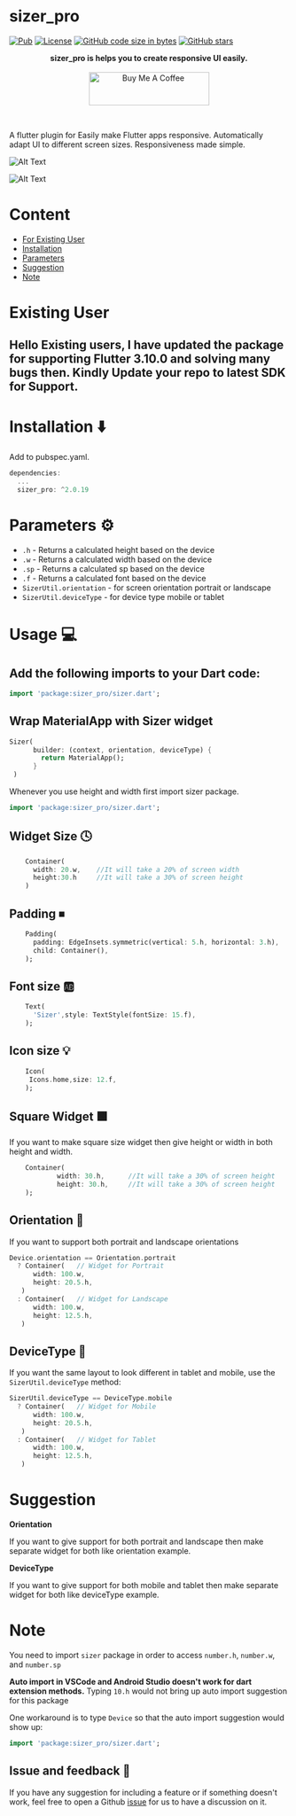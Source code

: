 # sizer_pro


[![Pub](https://img.shields.io/pub/v/sizer_pro.svg)](https://pub.dartlang.org/packages/sizer_pro) 
[![License](https://img.shields.io/badge/licence-MIT-orange.svg)](https://github.com/sarbagyastha/Sizer2/blob/master/LICENSE)
[![GitHub code size in bytes](https://img.shields.io/github/languages/code-size/jinosh05/Sizer2.svg)](https://github.com/jinosh05/Sizer2)
[![GitHub stars](https://img.shields.io/github/stars/jinosh05/Sizer2.svg?style=social)](https://github.com/jinosh05/Sizer2)


<p align="center" >
  <strong>sizer_pro is helps you to create responsive UI easily.</strong>
  <br />
  <br />
<a href="https://www.buymeacoffee.com/jinosh" target="_blank"><img src="https://cdn.buymeacoffee.com/buttons/v2/default-yellow.png" alt="Buy Me A Coffee" style="height: 60px !important;width: 217px !important;" ></a>
</p>

<br />

A flutter plugin for Easily make Flutter apps responsive. Automatically adapt UI to different screen sizes. Responsiveness made simple.

![Alt Text](https://github.com/jinosh05/Sizer2/blob/master/example/images/img_ss_with_lib.png)

![Alt Text](https://github.com/jinosh05/Sizer2/blob/master/example/images/img_ss_without_lib.png)

# Content

- [For Existing User](#existing-user)
- [Installation](#installation)
- [Parameters](#parameters)
- [Suggestion](#suggestion)
- [Note](#note)

# Existing User
## Hello Existing users, I have updated the package for supporting Flutter 3.10.0 and solving many bugs then. Kindly Update your repo to latest SDK for Support.


# Installation ⬇️
Add to pubspec.yaml.
```dart
dependencies:
  ...
  sizer_pro: ^2.0.19
```

# Parameters ⚙️ 

* `.h` - Returns a calculated height based on the device
* `.w` - Returns a calculated width based on the device
* `.sp` - Returns a calculated sp based on the device
* `.f` - Returns a calculated font based on the device
* `SizerUtil.orientation` - for screen orientation portrait or landscape
* `SizerUtil.deviceType` - for device type mobile or tablet

# Usage 💻

## Add the following imports to your Dart code: 
```dart
import 'package:sizer_pro/sizer.dart';
```

## Wrap MaterialApp with Sizer widget
```dart
Sizer(
      builder: (context, orientation, deviceType) {
        return MaterialApp();
      }
 )
```

Whenever you use height and width first import sizer package.
```dart
import 'package:sizer_pro/sizer.dart';
```

## Widget Size 🕓
```dart
    Container(
      width: 20.w,    //It will take a 20% of screen width
      height:30.h     //It will take a 30% of screen height
    )
```

## Padding ⏹
```dart
    Padding(
      padding: EdgeInsets.symmetric(vertical: 5.h, horizontal: 3.h),
      child: Container(),
    );
```

## Font size 🆎
```dart
    Text(
      'Sizer',style: TextStyle(fontSize: 15.f),
    );
```


## Icon size 💡
```dart
    Icon(
     Icons.home,size: 12.f,
    );
```


## Square Widget 🟩

If you want to make square size widget then give height or width in both height and width.
```dart
    Container(
            width: 30.h,      //It will take a 30% of screen height
            height: 30.h,     //It will take a 30% of screen height
    );
```

## Orientation 🔄

If you want to support both portrait and landscape orientations
```dart
Device.orientation == Orientation.portrait
  ? Container(   // Widget for Portrait
      width: 100.w,
      height: 20.5.h,
   )
  : Container(   // Widget for Landscape
      width: 100.w,
      height: 12.5.h,
   )
```

## DeviceType 📱

If you want the same layout to look different in tablet and mobile, use the ``SizerUtil.deviceType`` method:

```dart
SizerUtil.deviceType == DeviceType.mobile
  ? Container(   // Widget for Mobile
      width: 100.w,
      height: 20.5.h,
   )
  : Container(   // Widget for Tablet
      width: 100.w,
      height: 12.5.h,
   )
```

# Suggestion
**Orientation**

If you want to give support for both portrait and landscape then make separate widget for both like orientation example.

**DeviceType**

If you want to give support for both mobile and tablet then make separate widget for both like deviceType example.  

# Note

You need to import `sizer` package in order to access `number.h`, `number.w`, and `number.sp`

**Auto import in VSCode and Android Studio doesn't work for dart extension methods.** Typing `10.h` would not bring up auto import suggestion for this package

One workaround is to type `Device` so that the auto import suggestion would show up:
```dart
import 'package:sizer_pro/sizer.dart';
```

## Issue and feedback 💭 

If you have any suggestion for including a feature or if something doesn't work, feel free to open a Github [issue](https://github.com/jinosh05/sizer_pro/issues) for us to have a discussion on it.